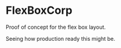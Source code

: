 FlexBoxCorp
===========

Proof of concept for the flex box layout.

Seeing how production ready this might be.
